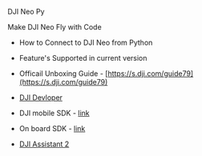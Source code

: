 DJI Neo Py

Make DJI Neo Fly with Code

- How to Connect to DJI Neo from Python
- Feature's Supported in current version


- Officail Unboxing Guide - [https://s.dji.com/guide79](https://s.dji.com/guide79)

- [DJI Devloper](https://developer.dji.com/)
- DJI mobile SDK - [link](https://developer.dji.com/mobile-sdk/)
- On board SDK - [link](https://developer.dji.com/onboard-sdk/)

- [DJI Assistant 2](https://www.dji.com/de/downloads/softwares/dji-assistant-2-consumer-drones-series)